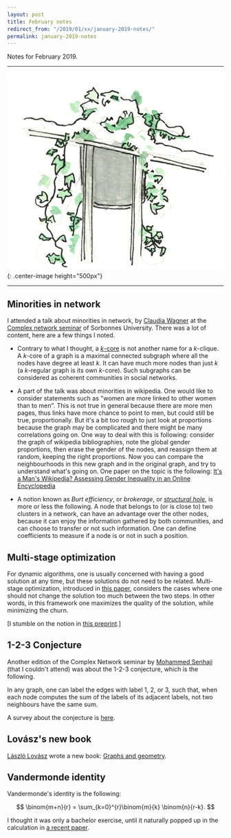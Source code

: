 ```yaml
---
layout: post
title: February notes
redirect_from: "/2019/01/xx/january-2019-notes/"
permalink: january-2019-notes
---
```


Notes for February 2019.

---

![](assets/lierre.png){: .center-image height="500px"}

---

## Minorities in network

I attended a talk about minorities in network,
by [Claudia Wagner](http://claudiawagner.info/) at the 
[Complex network seminar](http://www.complexnetworks.fr/events/) of Sorbonnes 
University. 
There was a lot of content, here are a few things I noted. 

* Contrary to what I thought, a [$k$-core](https://en.wikipedia.org/wiki/K-core) 
is not another name for a $k$-clique. 
A $k$-core of a graph is a maximal connected subgraph where all the nodes have 
degree at least $k$. It can have much more nodes than just $k$
(a $k$-regular graph is its own $k$-core). Such subgraphs can be considered as 
coherent communities in social networks. 

* A part of the talk was about minorities in wikipedia. 
One would like to consider statements such as "women are more 
linked to other women than to men". 
This is not true in general because there are more men pages, thus 
links have more chance to point to men, but could still be true, proportionally.
But it's a bit too rough to just look at proportions because the graph may be 
complicated and there might be many correlations going on.
One way to deal with this is following: consider the graph of wikipedia 
bibliographies, note the global gender proportions, then erase the gender of the 
nodes, and reassign them at random, keeping the right proportions. 
Now you can compare the neighbourhoods in this new graph and in the original 
graph, and try to understand what's going on. One paper on the topic is the following: 
[It's a Man's Wikipedia? Assessing Gender Inequality in an Online Encyclopedia](https://arxiv.org/pdf/1501.06307.pdf)

* A notion known as *Burt efficiency*, or *brokerage*, or 
*[structural hole](https://en.wikipedia.org/wiki/Structural_holes)*, is more or 
less the following. 
A node that belongs to (or is close to) two clusters in a 
network, can have an advantage over the other nodes,
because it can enjoy the information gathered by both communities, and 
can choose to transfer or not such information. 
One can define coefficients to measure if a node is or not in such a 
position. 


## Multi-stage optimization

For dynamic algorithms, one is usually concerned with having a good solution
 at any time, but these solutions do not need to be related.
Multi-stage optimization, introduced in 
[this paper](https://arxiv.org/abs/1404.3768), considers the cases where one 
should not change the solution too much between the two steps. 
In other words, in this framework one maximizes the quality of the solution, 
while minimizing the churn. 

[I stumble on the notion in [this preprint](https://arxiv.org/abs/1901.11260).] 


## 1-2-3 Conjecture

Another edition of the Complex Network seminar by 
[Mohammed Senhaji](http://www.labri.fr/index.php?n=Annuaires.Profile&id=Senhaji_ID1441185629) 
(that I couldn't attend) was about the 1-2-3 conjecture, which is the following.

In any graph, one can label the edges with label 1, 2, or 3, such that, when each node 
computes the sum of the labels of its adjacent labels, not two neighbours have 
the same sum.

A survey about the conjecture is [here](https://arxiv.org/pdf/1211.5122.pdf).

## Lovász's new book
[László Lovász](https://fr.wikipedia.org/wiki/L%C3%A1szl%C3%B3_Lov%C3%A1sz) 
wrote a new book: 
[Graphs and geometry](http://web.cs.elte.hu/~lovasz/bookxx/geombook2019-01-20.pdf).


## Vandermonde identity

Vandermonde's identity is the following:

$$
\binom{m+n}{r} = \sum_{k=0}^{r}\binom{m}{k} \binom{n}{r-k}.
$$

I thought it was only a bachelor exercise, until it naturally popped up in the 
calculation in [a recent paper](https://arxiv.org/pdf/1812.09120.pdf).



